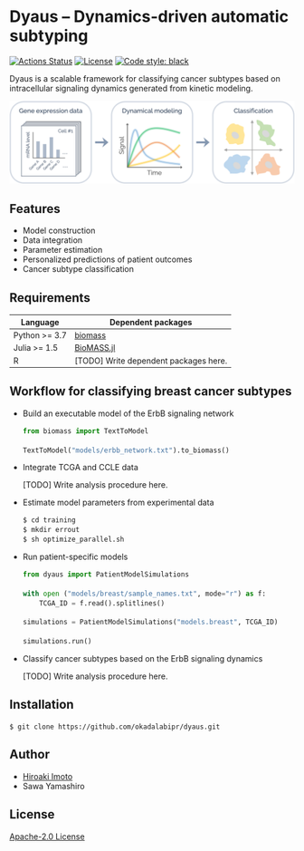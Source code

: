# Dyaus – Dynamics-driven automatic subtyping

[![Actions Status](https://github.com/okadalabipr/dyaus/workflows/Tests/badge.svg)](https://github.com/okadalabipr/dyaus/actions)
[![License](https://img.shields.io/badge/License-Apache%202.0-brightgreen.svg)](https://opensource.org/licenses/Apache-2.0)
[![Code style: black](https://img.shields.io/badge/code%20style-black-000000.svg)](https://github.com/psf/black)

Dyaus is a scalable framework for classifying cancer subtypes based on intracellular signaling dynamics generated from kinetic modeling.

![overview](resources/images/overview.png)

## Features

- Model construction
- Data integration
- Parameter estimation
- Personalized predictions of patient outcomes
- Cancer subtype classification

## Requirements

| Language      | Dependent packages                                 |
| ------------- | -------------------------------------------------- |
| Python >= 3.7 | [biomass](https://github.com/okadalabipr/biomass)  |
| Julia >= 1.5  | [BioMASS.jl](https://github.com/himoto/BioMASS.jl) |
| R             | [TODO] Write dependent packages here.              |

## Workflow for classifying breast cancer subtypes

- Build an executable model of the ErbB signaling network

  ```python
  from biomass import TextToModel

  TextToModel("models/erbb_network.txt").to_biomass()
  ```

- Integrate TCGA and CCLE data

  [TODO] Write analysis procedure here.

- Estimate model parameters from experimental data

  ```bash
  $ cd training
  $ mkdir errout
  $ sh optimize_parallel.sh
  ```

- Run patient-specific models

  ```python
  from dyaus import PatientModelSimulations

  with open ("models/breast/sample_names.txt", mode="r") as f:
      TCGA_ID = f.read().splitlines()

  simulations = PatientModelSimulations("models.breast", TCGA_ID)

  simulations.run()
  ```

- Classify cancer subtypes based on the ErbB signaling dynamics

  [TODO] Write analysis procedure here.

## Installation

```
$ git clone https://github.com/okadalabipr/dyaus.git
```

## Author

- [Hiroaki Imoto](https://github.com/himoto)
- Sawa Yamashiro

## License

[Apache-2.0 License](LICENSE)
